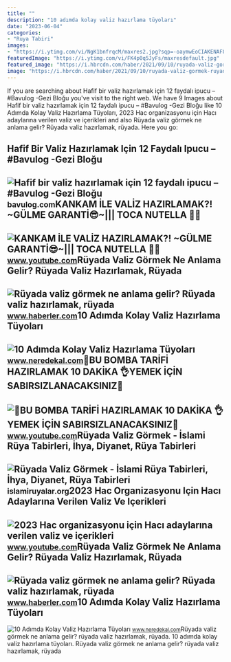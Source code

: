 ```yaml
---
title: ""
description: "10 adımda kolay valiz hazırlama tüyoları"
date: "2023-06-04"
categories:
- "Ruya Tabiri"
images:
- "https://i.ytimg.com/vi/NgK1bnfrqcM/maxres2.jpg?sqp=-oaymwEoCIAKENAF8quKqQMcGADwAQH4Ac4FgAKACooCDAgAEAEYZSBOKEswDw==&amp;rs=AOn4CLBkm1-qiurSOTOznoOQZJTrcAbzsA"
featuredImage: "https://i.ytimg.com/vi/FK4p0q5JyFs/maxresdefault.jpg"
featured_image: "https://i.hbrcdn.com/haber/2021/09/10/ruyada-valiz-gormek-ruyada-valiz-hazirlamak-14387079_1213_m.jpg"
image: "https://i.hbrcdn.com/haber/2021/09/10/ruyada-valiz-gormek-ruyada-valiz-hazirlamak-14387079_3504_m.jpg"
---
```


If you are searching about Hafif bir valiz hazırlamak için 12 faydalı ipucu – #Bavulog -Gezi Bloğu you've visit to the right web. We have 9 Images about Hafif bir valiz hazırlamak için 12 faydalı ipucu – #Bavulog -Gezi Bloğu like 10 Adımda Kolay Valiz Hazırlama Tüyoları, 2023 Hac organizasyonu için Hacı adaylarına verilen valiz ve içerikleri and also Rüyada valiz görmek ne anlama gelir? Rüyada valiz hazırlamak, rüyada. Here you go:

Hafif Bir Valiz Hazırlamak Için 12 Faydalı Ipucu – #Bavulog -Gezi Bloğu
-----------------------------------------------------------------------

 ![Hafif bir valiz hazırlamak için 12 faydalı ipucu – #Bavulog -Gezi Bloğu](https://bavulog.com/wp-content/uploads/2021/02/1641155041-cf3c520288105a812733ff6fcb60fc50.jpg) <small>bavulog.com</small>KANKAM İLE VALİZ HAZIRLAMAK?! ~GÜLME GARANTİ😎~||| TOCA NUTELLA 🌰💘
-----------------------------------------------------------------

 ![KANKAM İLE VALİZ HAZIRLAMAK?! ~GÜLME GARANTİ😎~||| TOCA NUTELLA 🌰💘](https://i.ytimg.com/vi/0l7F_DCsEDw/hqdefault.jpg) <small>www.youtube.com</small>Rüyada Valiz Görmek Ne Anlama Gelir? Rüyada Valiz Hazırlamak, Rüyada
--------------------------------------------------------------------

 ![Rüyada valiz görmek ne anlama gelir? Rüyada valiz hazırlamak, rüyada](https://i.hbrcdn.com/haber/2021/09/10/ruyada-valiz-gormek-ruyada-valiz-hazirlamak-14387079_1213_m.jpg) <small>www.haberler.com</small>10 Adımda Kolay Valiz Hazırlama Tüyoları
----------------------------------------

 ![10 Adımda Kolay Valiz Hazırlama Tüyoları](https://www.neredekal.com/resimler/haber/9_fazladan_yer.jpg) <small>www.neredekal.com</small>📢BU BOMBA TARİFİ HAZIRLAMAK 10 DAKİKA 👌YEMEK İÇİN SABIRSIZLANACAKSINIZ💯
-----------------------------------------------------------------------

 ![📢BU BOMBA TARİFİ HAZIRLAMAK 10 DAKİKA 👌YEMEK İÇİN SABIRSIZLANACAKSINIZ💯](https://i.ytimg.com/vi/FK4p0q5JyFs/maxresdefault.jpg) <small>www.youtube.com</small>Rüyada Valiz Görmek - İslami Rüya Tabirleri, İhya, Diyanet, Rüya Tabirleri
--------------------------------------------------------------------------

 ![Rüyada Valiz Görmek - İslami Rüya Tabirleri, İhya, Diyanet, Rüya Tabirleri](https://i0.wp.com/islamiruyalar.org/wp-content/uploads/2019/01/valiz.jpg) <small>islamiruyalar.org</small>2023 Hac Organizasyonu Için Hacı Adaylarına Verilen Valiz Ve Içerikleri
-----------------------------------------------------------------------

 ![2023 Hac organizasyonu için Hacı adaylarına verilen valiz ve içerikleri](https://i.ytimg.com/vi/NgK1bnfrqcM/maxres2.jpg?sqp=-oaymwEoCIAKENAF8quKqQMcGADwAQH4Ac4FgAKACooCDAgAEAEYZSBOKEswDw==&rs=AOn4CLBkm1-qiurSOTOznoOQZJTrcAbzsA) <small>www.youtube.com</small>Rüyada Valiz Görmek Ne Anlama Gelir? Rüyada Valiz Hazırlamak, Rüyada
--------------------------------------------------------------------

 ![Rüyada valiz görmek ne anlama gelir? Rüyada valiz hazırlamak, rüyada](https://i.hbrcdn.com/haber/2021/09/10/ruyada-valiz-gormek-ruyada-valiz-hazirlamak-14387079_3504_m.jpg) <small>www.haberler.com</small>10 Adımda Kolay Valiz Hazırlama Tüyoları
----------------------------------------

 ![10 Adımda Kolay Valiz Hazırlama Tüyoları](https://www.neredekal.com/resimler/haber/7_az_oz.jpg) <small>www.neredekal.com</small>Rüyada valiz görmek ne anlama gelir? rüyada valiz hazırlamak, rüyada. 10 adımda kolay valiz hazırlama tüyoları. Rüyada valiz görmek ne anlama gelir? rüyada valiz hazırlamak, rüyada
